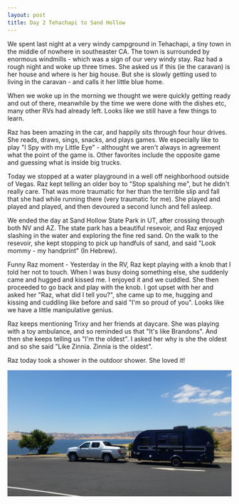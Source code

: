 ```yaml
---
layout: post
title: Day 2 Tehachapi to Sand Hollow
---
```


We spent last night at a very windy campground in Tehachapi, a tiny town in the middle of nowhere in southeaster CA. 
The town is surrounded by enormous windmills - which was a sign of our very windy stay. Raz had a rough night and woke up three times. She asked us if this (ie the caravan) is her house and where is her big house. But she is slowly getting used to living in the caravan - and calls it her little blue home.

When we woke up in the morning we thought we were quickly getting ready and out of there, meanwhile by the time we were done with the dishes etc, many other RVs had already left. Looks like we still have a few things to learn.

Raz has been amazing in the car, and happily sits through four hour drives. She reads, draws, sings, snacks, and plays games. We especially like to play "I Spy with my Little Eye" - althought we aren't always in agreement what the point of the game is. 
Other favorites include the opposite game and guessing what is inside big trucks.

Today we stopped at a water playground in a well off neighborhood outside of Vegas. Raz kept telling an older boy to "Stop spalshing me", but he didn't really care. That was more traumatic for her than the terrible slip and fall that she had while running there (very traumatic for me). She played and played and played, and then devoured a second lunch and fell asleep. 

We ended the day at Sand Hollow State Park in UT, after crossing through both NV and AZ. The state park has a beautiful resevoir, and Raz enjoyed slashing in the water and exploring the fine red sand. On the walk to the resevoir, she kept stopping to pick up handfuls of sand, and said "Look mommy - my handprint" (In Hebrew).

Funny Raz moment - Yesterday in the RV, Raz kept playing with a knob that I told her not to touch. When I was busy doing something else, she suddenly came and hugged and kissed me. I enjoyed it and we cuddled. She then proceeded to go back and play with the knob. I got upset with her and asked her "Raz, what did I tell you?", she came up to me, hugging and kissing and cuddling like before and said "I'm so proud of you". Looks like we have a little manipulative genius.

Raz keeps mentioning Trixy and her friends at daycare. She was playing with a toy ambulance, and so reminded us that "It's like Brandons". And then she keeps telling us "I'm the oldest". I asked her why is she the oldest and so she said "Like Zinnia. Zinnia is the oldest".

Raz today took a shower in the outdoor shower. She loved it!

![San Luis Resevoir](/images/photos/Day1/20170610_132029.jpg)